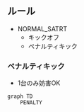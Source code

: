 ## ルール
- NORMAL_SATRT
  - キックオフ
  - ペナルティキック

### ペナルティキック
- 1台のみ妨害OK

```mermaid
graph TD
    PENALTY
```
